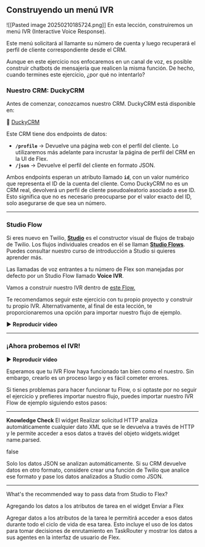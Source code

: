## Construyendo un menú IVR
![[Pasted image 20250210185724.png]]
En esta lección, construiremos un menú IVR (Interactive Voice Response).

Este menú solicitará al llamante su número de cuenta y luego recuperará el perfil de cliente correspondiente desde el CRM.


Aunque en este ejercicio nos enfocaremos en un canal de voz, es posible construir chatbots de mensajería que realicen la misma función. De hecho, cuando termines este ejercicio, ¿por qué no intentarlo?

### **Nuestro CRM: DuckyCRM**

Antes de comenzar, conozcamos nuestro CRM. DuckyCRM está disponible en:

🔗 [DuckyCRM](https://duckycrm-7409-dev.twil.io/index)

Este CRM tiene dos endpoints de datos:

- **`/profile`** → Devuelve una página web con el perfil del cliente. Lo utilizaremos más adelante para incrustar la página de perfil del CRM en la UI de Flex.
- **`/json`** → Devuelve el perfil del cliente en formato JSON.

Ambos endpoints esperan un atributo llamado **`id`**, con un valor numérico que representa el ID de la cuenta del cliente. Como DuckyCRM no es un CRM real, devolverá un perfil de cliente pseudoaleatorio asociado a ese ID. Esto significa que no es necesario preocuparse por el valor exacto del ID, solo asegurarse de que sea un número.

---

### **Studio Flow**

Si eres nuevo en Twilio, [**Studio**](https://www.twilio.com/en-us/serverless/studio) es el constructor visual de flujos de trabajo de Twilio. Los flujos individuales creados en él se llaman [**Studio Flows**](https://build.twiliolearning.com/studio-overview?reg=1). Puedes consultar nuestro curso de introducción a Studio si quieres aprender más.

Las llamadas de voz entrantes a tu número de Flex son manejadas por defecto por un Studio Flow llamado **Voice IVR**.

Vamos a construir nuestro IVR dentro de [este Flow.](https://www.twilio.com/console/studio/dashboard)

Te recomendamos seguir este ejercicio con tu propio proyecto y construir tu propio IVR. Alternativamente, al final de esta lección, te proporcionaremos una opción para importar nuestro flujo de ejemplo.

▶ **Reproducir video**

---

### **¡Ahora probemos el IVR!**

▶ **Reproducir video**

Esperamos que tu IVR Flow haya funcionado tan bien como el nuestro. Sin embargo, crearlo es un proceso largo y es fácil cometer errores.

Si tienes problemas para hacer funcionar tu Flow, o si optaste por no seguir el ejercicio y prefieres importar nuestro flujo, puedes importar nuestro IVR Flow de ejemplo siguiendo estos pasos:


---
**Knowledge Check**
El widget Realizar solicitud HTTP analiza automáticamente cualquier dato XML que se le devuelva a través de HTTP y le permite acceder a esos datos a través del objeto widgets.widget name.parsed.

false

Solo los datos JSON se analizan automáticamente. Si su CRM devuelve datos en otro formato, considere crear una función de Twilio que analice ese formato y pase los datos analizados a Studio como JSON.

---
What's the recommended way to pass data from Studio to Flex?

Agregando los datos a los atributos de tarea en el widget Enviar a Flex

Agregar datos a los atributos de la tarea le permitirá acceder a esos datos durante todo el ciclo de vida de esa tarea. Esto incluye el uso de los datos para tomar decisiones de enrutamiento en TaskRouter y mostrar los datos a sus agentes en la interfaz de usuario de Flex.

